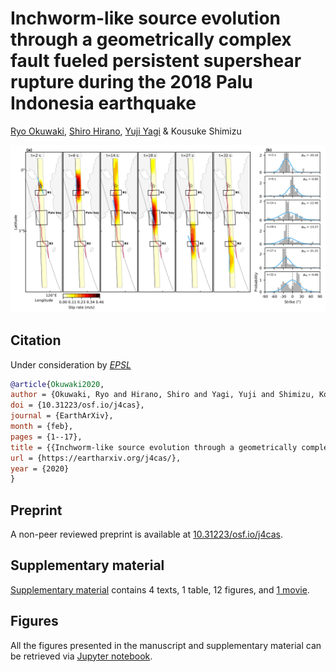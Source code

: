 # Inchworm-like source evolution through a geometrically complex fault fueled persistent supershear rupture during the 2018 Palu Indonesia earthquake
<p align=""><a href="https://www.geol.tsukuba.ac.jp/~rokuwaki/">Ryo Okuwaki</a>, <a href="http://interfacial.jp">Shiro Hirano</a>, <a href="http://www.geol.tsukuba.ac.jp/~yagi-y/eng/index.html">Yuji Yagi</a> & Kousuke Shimizu
<p align="center"><img src="./pubFigure/figure6.png" /></p>


## Citation
Under consideration by [*EPSL*](https://www.journals.elsevier.com/earth-and-planetary-science-letters)  
```bibtex
@article{Okuwaki2020,
author = {Okuwaki, Ryo and Hirano, Shiro and Yagi, Yuji and Shimizu, Kousuke},
doi = {10.31223/osf.io/j4cas},
journal = {EarthArXiv},
month = {feb},
pages = {1--17},
title = {{Inchworm-like source evolution through a geometrically complex fault fueled persistent supershear rupture during the 2018 Palu Indonesia earthquake}},
url = {https://eartharxiv.org/j4cas/},
year = {2020}
}
```

## Preprint
A non-peer reviewed preprint is available at [10.31223/osf.io/j4cas](https://doi.org/10.31223/osf.io/j4cas).

## Supplementary material
[Supplementary material](https://osf.io/v35uj/) contains 4 texts, 1 table, 12 figures, and [1 movie](./pubFigure/movieS1R.mp4).

## Figures
All the figures presented in the manuscript and supplementary material can be retrieved via [Jupyter notebook](https://nbviewer.jupyter.org/github/rokuwaki/2018PaluIndonesia/blob/master/genFigure.ipynb).
